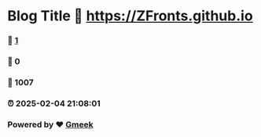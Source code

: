 # Blog Title :link: https://ZFronts.github.io 
### :page_facing_up: [1](https://ZFronts.github.io/tag.html) 
### :speech_balloon: 0 
### :hibiscus: 1007 
### :alarm_clock: 2025-02-04 21:08:01 
### Powered by :heart: [Gmeek](https://github.com/Meekdai/Gmeek)
